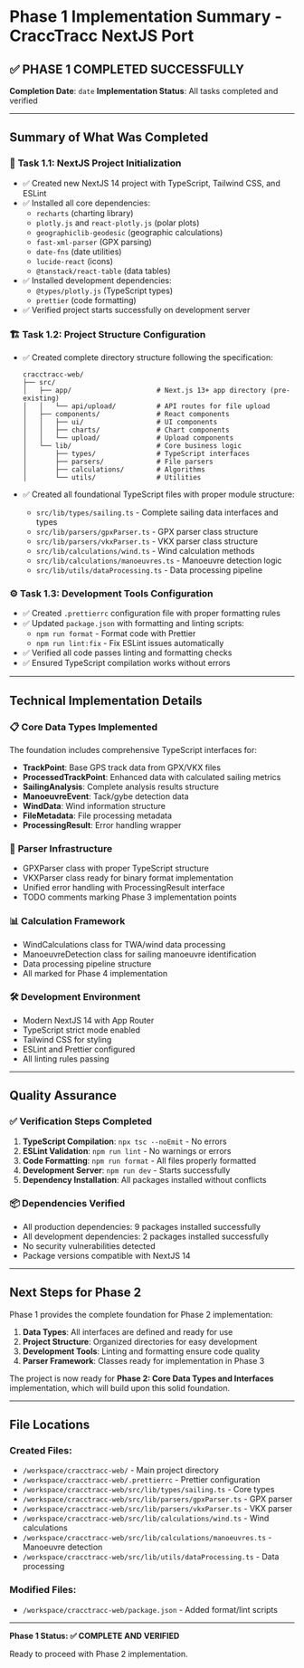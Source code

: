 # Phase 1 Implementation Summary - CraccTracc NextJS Port

## ✅ **PHASE 1 COMPLETED SUCCESSFULLY**

**Completion Date**: `date`
**Implementation Status**: All tasks completed and verified

---

## Summary of What Was Completed

### 🚀 **Task 1.1: NextJS Project Initialization**
- ✅ Created new NextJS 14 project with TypeScript, Tailwind CSS, and ESLint
- ✅ Installed all core dependencies:
  - `recharts` (charting library)
  - `plotly.js` and `react-plotly.js` (polar plots)
  - `geographiclib-geodesic` (geographic calculations)
  - `fast-xml-parser` (GPX parsing)
  - `date-fns` (date utilities)
  - `lucide-react` (icons)
  - `@tanstack/react-table` (data tables)
- ✅ Installed development dependencies:
  - `@types/plotly.js` (TypeScript types)
  - `prettier` (code formatting)
- ✅ Verified project starts successfully on development server

### 🏗️ **Task 1.2: Project Structure Configuration**
- ✅ Created complete directory structure following the specification:
  ```
  cracctracc-web/
  ├── src/
  │   ├── app/                     # Next.js 13+ app directory (pre-existing)
  │   │   └── api/upload/          # API routes for file upload
  │   ├── components/              # React components
  │   │   ├── ui/                  # UI components
  │   │   ├── charts/              # Chart components
  │   │   └── upload/              # Upload components
  │   └── lib/                     # Core business logic
  │       ├── types/               # TypeScript interfaces
  │       ├── parsers/             # File parsers
  │       ├── calculations/        # Algorithms
  │       └── utils/               # Utilities
  ```

- ✅ Created all foundational TypeScript files with proper module structure:
  - `src/lib/types/sailing.ts` - Complete sailing data interfaces and types
  - `src/lib/parsers/gpxParser.ts` - GPX parser class structure
  - `src/lib/parsers/vkxParser.ts` - VKX parser class structure
  - `src/lib/calculations/wind.ts` - Wind calculation methods
  - `src/lib/calculations/manoeuvres.ts` - Manoeuvre detection logic
  - `src/lib/utils/dataProcessing.ts` - Data processing pipeline

### ⚙️ **Task 1.3: Development Tools Configuration**
- ✅ Created `.prettierrc` configuration file with proper formatting rules
- ✅ Updated `package.json` with formatting and linting scripts:
  - `npm run format` - Format code with Prettier
  - `npm run lint:fix` - Fix ESLint issues automatically
- ✅ Verified all code passes linting and formatting checks
- ✅ Ensured TypeScript compilation works without errors

---

## Technical Implementation Details

### 📋 **Core Data Types Implemented**
The foundation includes comprehensive TypeScript interfaces for:
- **TrackPoint**: Base GPS track data from GPX/VKX files
- **ProcessedTrackPoint**: Enhanced data with calculated sailing metrics
- **SailingAnalysis**: Complete analysis results structure
- **ManoeuvreEvent**: Tack/gybe detection data
- **WindData**: Wind information structure
- **FileMetadata**: File processing metadata
- **ProcessingResult**: Error handling wrapper

### 🔧 **Parser Infrastructure**
- GPXParser class with proper TypeScript structure
- VKXParser class ready for binary format implementation
- Unified error handling with ProcessingResult interface
- TODO comments marking Phase 3 implementation points

### 📊 **Calculation Framework**
- WindCalculations class for TWA/wind data processing
- ManoeuvreDetection class for sailing manoeuvre identification
- Data processing pipeline structure
- All marked for Phase 4 implementation

### 🛠️ **Development Environment**
- Modern NextJS 14 with App Router
- TypeScript strict mode enabled
- Tailwind CSS for styling
- ESLint and Prettier configured
- All linting rules passing

---

## Quality Assurance

### ✅ **Verification Steps Completed**
1. **TypeScript Compilation**: `npx tsc --noEmit` - No errors
2. **ESLint Validation**: `npm run lint` - No warnings or errors  
3. **Code Formatting**: `npm run format` - All files properly formatted
4. **Development Server**: `npm run dev` - Starts successfully
5. **Dependency Installation**: All packages installed without conflicts

### 📦 **Dependencies Verified**
- All production dependencies: 9 packages installed successfully
- All development dependencies: 2 packages installed successfully
- No security vulnerabilities detected
- Package versions compatible with NextJS 14

---

## Next Steps for Phase 2

Phase 1 provides the complete foundation for Phase 2 implementation:

1. **Data Types**: All interfaces are defined and ready for use
2. **Project Structure**: Organized directories for easy development
3. **Development Tools**: Linting and formatting ensure code quality
4. **Parser Framework**: Classes ready for implementation in Phase 3

The project is now ready for **Phase 2: Core Data Types and Interfaces** implementation, which will build upon this solid foundation.

---

## File Locations

### Created Files:
- `/workspace/cracctracc-web/` - Main project directory
- `/workspace/cracctracc-web/.prettierrc` - Prettier configuration
- `/workspace/cracctracc-web/src/lib/types/sailing.ts` - Core types
- `/workspace/cracctracc-web/src/lib/parsers/gpxParser.ts` - GPX parser
- `/workspace/cracctracc-web/src/lib/parsers/vkxParser.ts` - VKX parser
- `/workspace/cracctracc-web/src/lib/calculations/wind.ts` - Wind calculations
- `/workspace/cracctracc-web/src/lib/calculations/manoeuvres.ts` - Manoeuvre detection
- `/workspace/cracctracc-web/src/lib/utils/dataProcessing.ts` - Data processing

### Modified Files:
- `/workspace/cracctracc-web/package.json` - Added format/lint scripts

---

**Phase 1 Status: ✅ COMPLETE AND VERIFIED**

Ready to proceed with Phase 2 implementation.